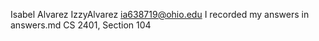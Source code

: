 Isabel Alvarez
IzzyAlvarez
ia638719@ohio.edu
I recorded my answers in answers.md
CS 2401, Section 104  

